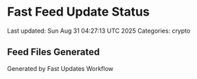 # Fast Feed Update Status
Last updated: Sun Aug 31 04:27:13 UTC 2025
Categories: crypto

## Feed Files Generated

Generated by Fast Updates Workflow

